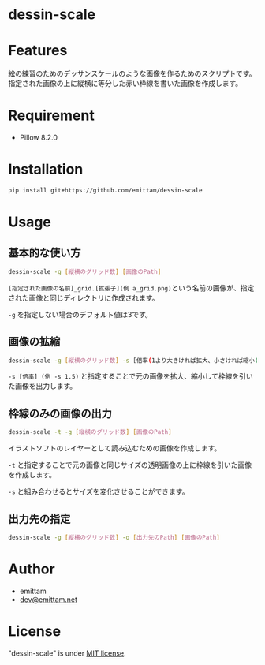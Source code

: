 # dessin-scale

# Features
絵の練習のためのデッサンスケールのような画像を作るためのスクリプトです。
指定された画像の上に縦横に等分した赤い枠線を書いた画像を作成します。

# Requirement
* Pillow 8.2.0

# Installation

```bash
pip install git+https://github.com/emittam/dessin-scale
```

# Usage

## 基本的な使い方
```bash
dessin-scale -g [縦横のグリッド数] [画像のPath]
```
`[指定された画像の名前]_grid.[拡張子](例 a_grid.png)`という名前の画像が、指定された画像と同じディレクトリに作成されます。

`-g` を指定しない場合のデフォルト値は3です。


## 画像の拡縮
```bash
dessin-scale -g [縦横のグリッド数] -s [倍率(1より大きければ拡大、小さければ縮小)] [画像のPath]
```
`-s [倍率] (例 -s 1.5)` と指定することで元の画像を拡大、縮小して枠線を引いた画像を出力します。

## 枠線のみの画像の出力
```bash
dessin-scale -t -g [縦横のグリッド数] [画像のPath]
```
イラストソフトのレイヤーとして読み込むための画像を作成します。

`-t` と指定することで元の画像と同じサイズの透明画像の上に枠線を引いた画像を作成します。

`-s` と組み合わせるとサイズを変化させることができます。

## 出力先の指定
```bash
dessin-scale -g [縦横のグリッド数] -o [出力先のPath] [画像のPath]
```

# Author
* emittam
* dev@emittam.net

# License
"dessin-scale" is under [MIT license](https://en.wikipedia.org/wiki/MIT_License).